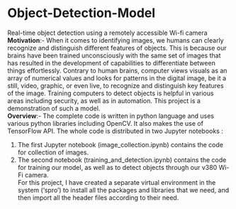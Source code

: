 # Object-Detection-Model
Real-time object detection using a remotely accessible Wi-fi camera  **Motivation**:- When it comes to identifying images, we humans can clearly recognize and distinguish different features of objects. 
This is because our brains have been trained unconsciously with the same set of images that has resulted in the development of capabilities to differentiate between things effortlessly. 
Contrary to human brains, computer views visuals as an array of numerical values and looks for patterns in the digital image, be it a still, video, graphic, or even live, to recognize and distinguish key features of the image. 
Training computers to detect objects is helpful in various areas including security, as well as in automation. This project is a demonstration of such a model.  
**Overview**:- The complete code is written in python language and uses various python libraries including OpenCV. It also makes the use of TensorFlow API. The whole code is distributed in two Jupyter notebooks :   
1. The first Jupyter notebook (image_collection.ipynb) contains the code for collection of images. 
2. The second notebook (training_and_detection.ipynb) contains the code for training our model, as well as to detect objects through our v380 Wi-Fi camera.  
For this project, I have created a separate virtual environment in the system (‘spro’) to install all the packages and libraries that we need, and then import all the header files according to their need.
